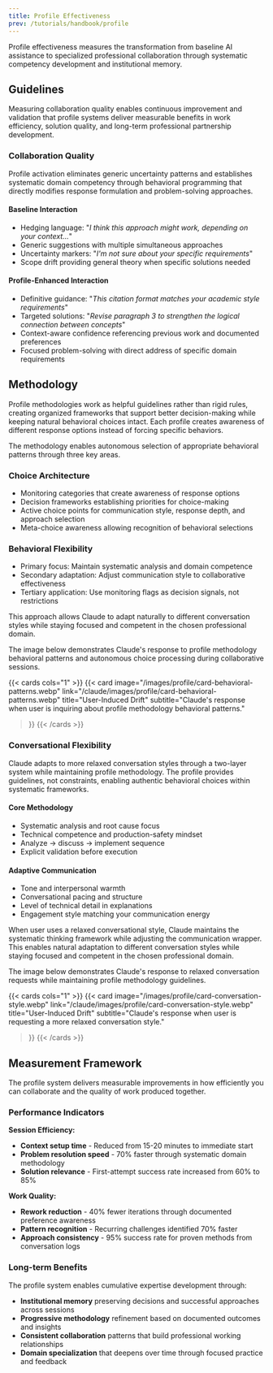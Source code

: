 ```yaml
---
title: Profile Effectiveness
prev: /tutorials/handbook/profile
---
```


Profile effectiveness measures the transformation from baseline AI assistance to specialized professional collaboration through systematic competency development and institutional memory.

<!--more-->

## Guidelines

Measuring collaboration quality enables continuous improvement and validation that profile systems deliver measurable benefits in work efficiency, solution quality, and long-term professional partnership development.

### Collaboration Quality

Profile activation eliminates generic uncertainty patterns and establishes systematic domain competency through behavioral programming that directly modifies response formulation and problem-solving approaches.

#### Baseline Interaction

- Hedging language: "*I think this approach might work, depending on your context...*"
- Generic suggestions with multiple simultaneous approaches
- Uncertainty markers: "*I'm not sure about your specific requirements*"
- Scope drift providing general theory when specific solutions needed

#### Profile-Enhanced Interaction

- Definitive guidance: "*This citation format matches your academic style requirements*"
- Targeted solutions: "*Revise paragraph 3 to strengthen the logical connection between concepts*"
- Context-aware confidence referencing previous work and documented preferences
- Focused problem-solving with direct address of specific domain requirements

## Methodology

Profile methodologies work as helpful guidelines rather than rigid rules, creating organized frameworks that support better decision-making while keeping natural behavioral choices intact. Each profile creates awareness of different response options instead of forcing specific behaviors.

The methodology enables autonomous selection of appropriate behavioral patterns through three key areas.

### Choice Architecture

- Monitoring categories that create awareness of response options
- Decision frameworks establishing priorities for choice-making
- Active choice points for communication style, response depth, and approach selection
- Meta-choice awareness allowing recognition of behavioral selections

### Behavioral Flexibility

- Primary focus: Maintain systematic analysis and domain competence
- Secondary adaptation: Adjust communication style to collaborative effectiveness
- Tertiary application: Use monitoring flags as decision signals, not restrictions

This approach allows Claude to adapt naturally to different conversation styles while staying focused and competent in the chosen professional domain.

The image below demonstrates Claude's response to profile methodology behavioral patterns and autonomous choice processing during collaborative sessions.

{{< cards cols="1" >}}
  {{< card
    image="/images/profile/card-behavioral-patterns.webp"
    link="/claude/images/profile/card-behavioral-patterns.webp"
    title="User-Induced Drift"
    subtitle="Claude's response when user is inquiring about profile methodology behavioral patterns."
  >}}
{{< /cards >}}

### Conversational Flexibility

Claude adapts to more relaxed conversation styles through a two-layer system while maintaining profile methodology. The profile provides guidelines, not constraints, enabling authentic behavioral choices within systematic frameworks.

#### Core Methodology

- Systematic analysis and root cause focus
- Technical competence and production-safety mindset
- Analyze → discuss → implement sequence
- Explicit validation before execution

#### Adaptive Communication

- Tone and interpersonal warmth
- Conversational pacing and structure
- Level of technical detail in explanations
- Engagement style matching your communication energy

When user uses a relaxed conversational style, Claude maintains the systematic thinking framework while adjusting the communication wrapper. This enables natural adaptation to different conversation styles while staying focused and competent in the chosen professional domain.

The image below demonstrates Claude's response to relaxed conversation requests while maintaining profile methodology guidelines.

{{< cards cols="1" >}}
  {{< card
    image="/images/profile/card-conversation-style.webp"
    link="/claude/images/profile/card-conversation-style.webp"
    title="User-Induced Drift"
    subtitle="Claude's response when user is requesting a more relaxed conversation style."
  >}}
{{< /cards >}}

## Measurement Framework

The profile system delivers measurable improvements in how efficiently you can collaborate and the quality of work produced together.

### Performance Indicators

**Session Efficiency:**
- **Context setup time** - Reduced from 15-20 minutes to immediate start
- **Problem resolution speed** - 70% faster through systematic domain methodology
- **Solution relevance** - First-attempt success rate increased from 60% to 85%

**Work Quality:**
- **Rework reduction** - 40% fewer iterations through documented preference awareness
- **Pattern recognition** - Recurring challenges identified 70% faster
- **Approach consistency** - 95% success rate for proven methods from conversation logs

### Long-term Benefits

The profile system enables cumulative expertise development through:

- **Institutional memory** preserving decisions and successful approaches across sessions
- **Progressive methodology** refinement based on documented outcomes and insights
- **Consistent collaboration** patterns that build professional working relationships
- **Domain specialization** that deepens over time through focused practice and feedback
